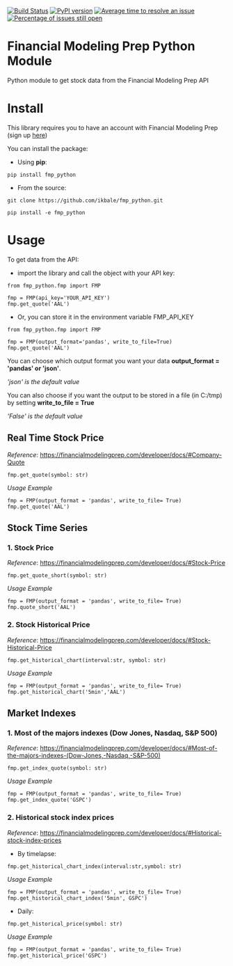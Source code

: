 [![Build Status](https://travis-ci.com/ikbale/fmp_python.svg?branch=master)](https://travis-ci.com/ikbale/fmp_python)
[![PyPI version](https://badge.fury.io/py/fmp-python.svg)](https://badge.fury.io/py/fmp-python)
[![Average time to resolve an issue](https://isitmaintained.com/badge/resolution/ikbale/fmp_python.svg)](http://isitmaintained.com/project/ikbale/fmp_python "Average time to resolve an issue")
[![Percentage of issues still open](https://isitmaintained.com/badge/open/ikbale/fmp_python.svg)](http://isitmaintained.com/project/ikbale/fmp_python "Percentage of issues still open")
# Financial Modeling Prep Python Module

Python module to get stock data from the Financial Modeling Prep API

# Install
This library requires you to have an account with Financial Modeling Prep (sign up [here](https://financialmodelingprep.com/))

You can install the package:
- Using **pip**:
```
pip install fmp_python
```
- From the source:
```
git clone https://github.com/ikbale/fmp_python.git

pip install -e fmp_python
```
# Usage
To get data from the API:
- import the library and call the object with your API key:
```
from fmp_python.fmp import FMP

fmp = FMP(api_key='YOUR_API_KEY')
fmp.get_quote('AAL')
```
- Or, you can store it in the environment variable FMP_API_KEY
```
from fmp_python.fmp import FMP

fmp = FMP(output_format='pandas', write_to_file=True)
fmp.get_quote('AAL')
```
You can choose which output format you want your data **output_format = 'pandas' or 'json'**. 

*'json' is the default value*

You can also choose if you want the output to be stored in a file (in C:/tmp) by setting **write_to_file = True**

*'False' is the default value*

## Real Time Stock Price
*Reference*: https://financialmodelingprep.com/developer/docs/#Company-Quote
```
fmp.get_quote(symbol: str)
```
*Usage Example*
```
fmp = FMP(output_format = 'pandas', write_to_file= True)
fmp.get_quote('AAL')
```
## Stock Time Series
### 1. Stock Price
*Reference*: https://financialmodelingprep.com/developer/docs/#Stock-Price
```
fmp.get_quote_short(symbol: str)
```
*Usage Example*
```
fmp = FMP(output_format = 'pandas', write_to_file= True)
fmp.quote_short('AAL')
```
### 2. Stock Historical Price
*Reference*: https://financialmodelingprep.com/developer/docs/#Stock-Historical-Price
```
fmp.get_historical_chart(interval:str, symbol: str)
```
*Usage Example*
```
fmp = FMP(output_format = 'pandas', write_to_file= True)
fmp.get_historical_chart('5min','AAL')
```
## Market Indexes
### 1. Most of the majors indexes (Dow Jones, Nasdaq, S&P 500)
*Reference*: https://financialmodelingprep.com/developer/docs/#Most-of-the-majors-indexes-(Dow-Jones,-Nasdaq,-S&P-500) 
```
fmp.get_index_quote(symbol: str)
```
*Usage Example*
```
fmp = FMP(output_format = 'pandas', write_to_file= True)
fmp.get_index_quote('GSPC')
```
### 2. Historical stock index prices
*Reference*: https://financialmodelingprep.com/developer/docs/#Historical-stock-index-prices

- By timelapse:
```
fmp.get_historical_chart_index(interval:str,symbol: str)
```
*Usage Example*
```
fmp = FMP(output_format = 'pandas', write_to_file= True)
fmp.get_historical_chart_index('5min', GSPC')
```
- Daily:
```
fmp.get_historical_price(symbol: str)
```
*Usage Example*
```
fmp = FMP(output_format = 'pandas', write_to_file= True)
fmp.get_historical_price('GSPC')
```